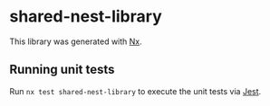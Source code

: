# shared-nest-library

This library was generated with [Nx](https://nx.dev).

## Running unit tests

Run `nx test shared-nest-library` to execute the unit tests via [Jest](https://jestjs.io).
